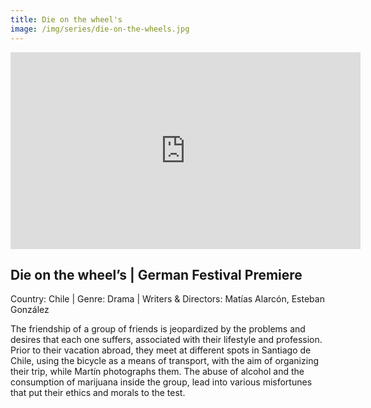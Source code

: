 ```yaml
---
title: Die on the wheel's
image: /img/series/die-on-the-wheels.jpg
---
```

<iframe width="560" height="315" src="https://www.youtube.com/embed/1352PamwJt8?controls=1" frameborder="0" allow="accelerometer; autoplay; encrypted-media; gyroscope; picture-in-picture" allowfullscreen></iframe>

## Die on the wheel’s | German Festival Premiere
Country: Chile | Genre: Drama | Writers & Directors: Matías Alarcón, Esteban González 

The friendship of a group of friends is jeopardized by the problems and desires that each one suffers, associated with their lifestyle and profession. Prior to their vacation abroad, they meet at different spots in Santiago de Chile, using the bicycle as a means of transport, with the aim of organizing their trip, while Martín photographs them. The abuse of alcohol and the consumption of marijuana inside the group, lead into various misfortunes that put their ethics and morals to the test.